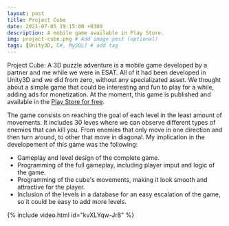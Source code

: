 ```yaml
---
layout: post
title: Project Cube
date: 2021-07-05 19:15:00 +0300
description: A mobile game available in Play Store.
img: project-cube.png # Add image post (optional)
tags: [Unity3D, C#, MySQL] # add tag
---
```

Project Cube: A 3D puzzle adventure is a mobile game developed by a partner and me while we were in ESAT. All of it had been developed in Unity3D and we did from zero, without any specializated asset. We thought about a simple game that could be interesting and fun to play for a while, adding ads for monetization. At the moment, this game is published and available in the <a href="https://play.google.com/store/apps/details?id=com.ThreeAmTeam.ProjectCube3D">Play Store for free</a>. 

The game consists on reaching the goal of each level in the least amount of movements. It includes 30 leves where we can observe different types of enemies that can kill you. From enemies that only move in one direction and then turn around, to other that move in diagonal. My implication in the developement of this game was the following:

* Gameplay and level design of the complete game.
* Programming of the full gameplay, including player imput and logic of the game.
* Programming of the cube's movements, making it look smooth and attractive for the player.
* Inclusion of the levels in a database for an easy escalation of the game, so it could be easy to add more levels.


{% include video.html id="kvXLYqw-Jr8" %}
